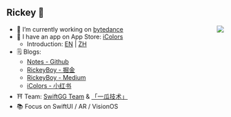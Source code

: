 ## Rickey 👋

<img align="right" src="https://github-readme-stats.vercel.app/api?username=RickeyBoy&hide=contribs&count_private=true&show_icons=true)](https://github.com/anuraghazra/github-readme-stats" />

- 🔭 I’m currently working on [bytedance](https://www.bytedance.com)
- 🌱 I have an app on App Store:  [iColors](https://apps.apple.com/app/id6448422065)
  - Introduction: [EN](https://medium.com/@rickeyboy0318/introducing-icolors-palette-inspirations-color-picker-color-analysis-ffbfdebf6701) | [ZH](https://www.douban.com/group/topic/302111433/?_i=3158586XQrpveR)
- 🗒 Blogs:
  - [Notes - Github](https://github.com/RickeyBoy/Rickey-iOS-Notes)
  - [RickeyBoy - 掘金](https://juejin.cn/user/2928754706626136)
  - [RickeyBoy - Medium](https://medium.com/@rickeyboy0318)
  - [iColors - 小红书](https://www.xiaohongshu.com/user/profile/5ba1fd6fb1060900019cb284) 
- ⛩️ Team: [SwiftGG Team](https://github.com/SwiftGGTeam) & [「一瓜技术」](https://www.desgard.com/qrcode)
- 📚 Focus on SwiftUI / AR / VisionOS
